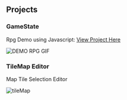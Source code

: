 ## Projects

### GameState
Rpg Demo using Javascript: [View Project Here](https://kennethli36.github.io/GameState/)

![DEMO RPG GIF](https://media1.giphy.com/media/VUVZMl5j68NkgPrIsY/giphy.gif)

### TileMap Editor
Map Tile Selection Editor 

![tileMap](https://media4.giphy.com/media/FvYy7EKzMcLBf60rzI/giphy.gif)
